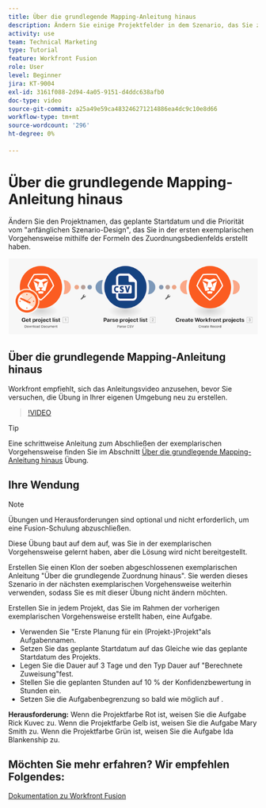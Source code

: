 ```yaml
---
title: Über die grundlegende Mapping-Anleitung hinaus
description: Ändern Sie einige Projektfelder in dem Szenario, das Sie zuvor mithilfe der Zuordnungsfeldformeln in erstellt haben. [!DNL Adobe Workfront Fusion].
activity: use
team: Technical Marketing
type: Tutorial
feature: Workfront Fusion
role: User
level: Beginner
jira: KT-9004
exl-id: 3161f088-2d94-4a05-9151-d4ddc638afb0
doc-type: video
source-git-commit: a25a49e59ca483246271214886ea4dc9c10e8d66
workflow-type: tm+mt
source-wordcount: '296'
ht-degree: 0%

---
```


# Über die grundlegende Mapping-Anleitung hinaus

Ändern Sie den Projektnamen, das geplante Startdatum und die Priorität vom &quot;anfänglichen Szenario-Design&quot;, das Sie in der ersten exemplarischen Vorgehensweise mithilfe der Formeln des Zuordnungsbedienfelds erstellt haben.

![Ein Bild des Fusion-Szenarios](assets/understand-the-basics-1.png)

## Über die grundlegende Mapping-Anleitung hinaus

Workfront empfiehlt, sich das Anleitungsvideo anzusehen, bevor Sie versuchen, die Übung in Ihrer eigenen Umgebung neu zu erstellen.

>[!VIDEO](https://video.tv.adobe.com/v/335264/?quality=12&learn=on)

>[!TIP]
>
>Eine schrittweise Anleitung zum Abschließen der exemplarischen Vorgehensweise finden Sie im Abschnitt [Über die grundlegende Mapping-Anleitung hinaus](https://experienceleague.adobe.com/docs/workfront-learn/tutorials-workfront/fusion/exercises/beyond-basic-mapping.html?lang=en) Übung.

## Ihre Wendung

>[!NOTE]
>
>Übungen und Herausforderungen sind optional und nicht erforderlich, um eine Fusion-Schulung abzuschließen.

Diese Übung baut auf dem auf, was Sie in der exemplarischen Vorgehensweise gelernt haben, aber die Lösung wird nicht bereitgestellt.

Erstellen Sie einen Klon der soeben abgeschlossenen exemplarischen Anleitung &quot;Über die grundlegende Zuordnung hinaus&quot;. Sie werden dieses Szenario in der nächsten exemplarischen Vorgehensweise weiterhin verwenden, sodass Sie es mit dieser Übung nicht ändern möchten.

Erstellen Sie in jedem Projekt, das Sie im Rahmen der vorherigen exemplarischen Vorgehensweise erstellt haben, eine Aufgabe.

* Verwenden Sie &quot;Erste Planung für ein (Projekt-)Projekt&quot;als Aufgabennamen.
* Setzen Sie das geplante Startdatum auf das Gleiche wie das geplante Startdatum des Projekts.
* Legen Sie die Dauer auf 3 Tage und den Typ Dauer auf &quot;Berechnete Zuweisung&quot;fest.
* Stellen Sie die geplanten Stunden auf 10 % der Konfidenzbewertung in Stunden ein.
* Setzen Sie die Aufgabenbegrenzung so bald wie möglich auf .

**Herausforderung:** Wenn die Projektfarbe Rot ist, weisen Sie die Aufgabe Rick Kuvec zu. Wenn die Projektfarbe Gelb ist, weisen Sie die Aufgabe Mary Smith zu. Wenn die Projektfarbe Grün ist, weisen Sie die Aufgabe Ida Blankenship zu.

## Möchten Sie mehr erfahren? Wir empfehlen Folgendes:

[Dokumentation zu Workfront Fusion](https://experienceleague.adobe.com/docs/workfront/using/adobe-workfront-fusion/workfront-fusion-2.html?lang=en)
